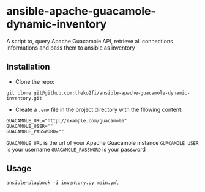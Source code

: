# ansible-apache-guacamole-dynamic-inventory

A script to, query Apache Guacamole API, retrieve all connections informations and pass them to ansible as inventory

## Installation
- Clone the repo:
```
git clone git@github.com:theko2fi/ansible-apache-guacamole-dynamic-inventory.git
```
- Create a `.env` file in the project directory with the fllowing content:
```
GUACAMOLE_URL="http://example.com/guacamole"
GUACAMOLE_USER=""
GUACAMOLE_PASSWORD=""
```
  `GUACAMOLE_URL` is the url of your Apache Guacamole instance
  `GUACAMOLE_USER` is your username
  `GUACAMOLE_PASSWORD` is your password



## Usage

```
ansible-playbook -i inventory.py main.yml
```